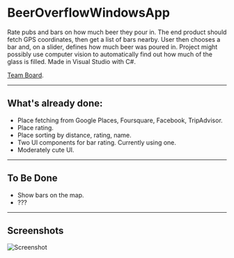 # BeerOverflowWindowsApp

Rate pubs and bars on how much beer they pour in. 
The end product should fetch GPS coordinates, then get a list of bars nearby. User then chooses a bar and, on a slider, defines how much beer was poured in. Project might possibly use computer vision to automatically find out how much of the glass is filled.
Made in Visual Studio with C#.

[Team Board](https://github.com/joklek/BeerOverflowWindowsApp/projects/1?fullscreen=true).

_ _ _
## What's already done:
- Place fetching from Google Places, Foursquare, Facebook, TripAdvisor.
- Place rating.
- Place sorting by distance, rating, name.
- Two UI components for bar rating. Currently using one.
- Moderately cute UI.

_ _ _
## To Be Done
- Show bars on the map.
- ???

_ _ _
## Screenshots

 ![Screenshot](https://i.imgur.com/h0CFwQd.png)
